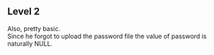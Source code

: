 ## Level 2

Also, pretty basic.  
Since he forgot to upload the password file the value of password is naturally NULL.

